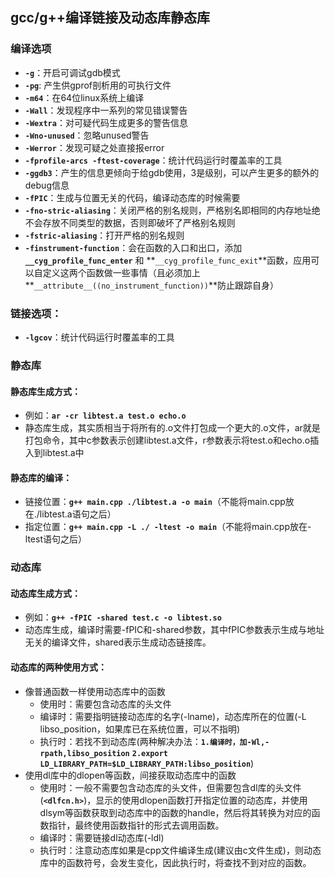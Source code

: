 ## gcc/g++编译链接及动态库静态库 
### 编译选项
+ **`-g`**：开启可调试gdb模式  
+ **`-pg`**: 产生供gprof剖析用的可执行文件  
+ **`-m64`**：在64位linux系统上编译  
+ **`-Wall`**：发现程序中一系列的常见错误警告  
+ **`-Wextra`**：对可疑代码生成更多的警告信息  
+ **`-Wno-unused`**：忽略unused警告  
+ **`-Werror`**：发现可疑之处直接报error  
+ **`-fprofile-arcs -ftest-coverage`**：统计代码运行时覆盖率的工具  
+ **`-ggdb3`**：产生的信息更倾向于给gdb使用，3是级别，可以产生更多的额外的debug信息  
+ **`-fPIC`**：生成与位置无关的代码，编译动态库的时候需要  
+ **`-fno-stric-aliasing`**：关闭严格的别名规则，严格别名即相同的内存地址绝不会存放不同类型的数据，否则即破坏了严格别名规则  
+ **`-fstric-aliasing`**：打开严格的别名规则  
+ **`-finstrument-function`**：会在函数的入口和出口，添加 **`__cyg_profile_func_enter`** 和 **`__cyg_profile_func_exit`**函数，应用可以自定义这两个函数做一些事情（且必须加上 **`__attribute__((no_instrument_function))`**防止跟踪自身）  

### 链接选项：
+ **`-lgcov`**：统计代码运行时覆盖率的工具  

### 静态库
#### 静态库生成方式：
+ 例如：**`ar -cr libtest.a test.o echo.o`**  
+ 静态库生成，其实质相当于将所有的.o文件打包成一个更大的.o文件，ar就是打包命令，其中c参数表示创建libtest.a文件，r参数表示将test.o和echo.o插入到libtest.a中  
#### 静态库的编译：
+ 链接位置：**`g++ main.cpp ./libtest.a -o main`**（不能将main.cpp放在./libtest.a语句之后）  
+ 指定位置：**`g++ main.cpp -L ./ -ltest -o main`**（不能将main.cpp放在-ltest语句之后）  

### 动态库
#### 动态库生成方式：
+ 例如：**`g++ -fPIC -shared test.c -o libtest.so`**  
+ 动态库生成，编译时需要-fPIC和-shared参数，其中fPIC参数表示生成与地址无关的编译文件，shared表示生成动态链接库。  

#### 动态库的两种使用方式：
+ 像普通函数一样使用动态库中的函数  
    + 使用时：需要包含动态库的头文件  
    + 编译时：需要指明链接动态库的名字(-lname)，动态库所在的位置(-L libso_position，如果库已在系统位置，可以不指明)  
    + 执行时：若找不到动态库(两种解决办法：**`1.编译时，加-Wl,-rpath,libso_position`** **`2.export LD_LIBRARY_PATH=$LD_LIBRARY_PATH:libso_position`**)  
+ 使用dl库中的dlopen等函数，间接获取动态库中的函数
    + 使用时：一般不需要包含动态库的头文件，但需要包含dl库的头文件(**`<dlfcn.h>`**)，显示的使用dlopen函数打开指定位置的动态库，并使用dlsym等函数获取到动态库中的函数的handle，然后将其转换为对应的函数指针，最终使用函数指针的形式去调用函数。  
    + 编译时：需要链接dl动态库(-ldl)  
    + 执行时：注意动态库如果是cpp文件编译生成(建议由c文件生成)，则动态库中的函数符号，会发生变化，因此执行时，将查找不到对应的函数。  
